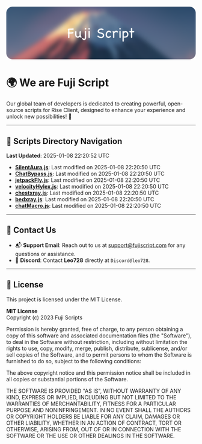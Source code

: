 ![Banner](.github/b.webp)

# 🌍 **We are Fuji Script**

Our global team of developers is dedicated to creating powerful, open-source scripts for Rise Client, designed to enhance your experience and unlock new possibilities! 🌟

---
<!-- SCRIPTS_NAVIGATION_START -->
## 📂 **Scripts Directory Navigation**

**Last Updated**: 2025-01-08 22:20:52 UTC

- **[SilentAura.js](scripts/SilentAura.js)**: Last modified on 2025-01-08 22:20:50 UTC
- **[ChatBypass.js](scripts/ChatBypass.js)**: Last modified on 2025-01-08 22:20:50 UTC
- **[jetpackFly.js](scripts/jetpackFly.js)**: Last modified on 2025-01-08 22:20:50 UTC
- **[velocityHylex.js](scripts/velocityHylex.js)**: Last modified on 2025-01-08 22:20:50 UTC
- **[chestxray.js](scripts/chestxray.js)**: Last modified on 2025-01-08 22:20:50 UTC
- **[bedxray.js](scripts/bedxray.js)**: Last modified on 2025-01-08 22:20:50 UTC
- **[chatMacro.js](scripts/chatMacro.js)**: Last modified on 2025-01-08 22:20:50 UTC

<!-- SCRIPTS_NAVIGATION_END -->

---

## 💬 **Contact Us**  
- 📬 **Support Email**: Reach out to us at [support@fujiscript.com](mailto:support@fujiscript.com) for any questions or assistance.  
- 💬 **Discord**: Contact **Leo728** directly at `Discord@leo728`.

---

## 📜 **License**

This project is licensed under the MIT License.  

**MIT License**  
Copyright (c) 2023 Fuji Scripts  

Permission is hereby granted, free of charge, to any person obtaining a copy of this software and associated documentation files (the "Software"), to deal in the Software without restriction, including without limitation the rights to use, copy, modify, merge, publish, distribute, sublicense, and/or sell copies of the Software, and to permit persons to whom the Software is furnished to do so, subject to the following conditions:  

The above copyright notice and this permission notice shall be included in all copies or substantial portions of the Software.  

THE SOFTWARE IS PROVIDED "AS IS", WITHOUT WARRANTY OF ANY KIND, EXPRESS OR IMPLIED, INCLUDING BUT NOT LIMITED TO THE WARRANTIES OF MERCHANTABILITY, FITNESS FOR A PARTICULAR PURPOSE AND NONINFRINGEMENT. IN NO EVENT SHALL THE AUTHORS OR COPYRIGHT HOLDERS BE LIABLE FOR ANY CLAIM, DAMAGES OR OTHER LIABILITY, WHETHER IN AN ACTION OF CONTRACT, TORT OR OTHERWISE, ARISING FROM, OUT OF OR IN CONNECTION WITH THE SOFTWARE OR THE USE OR OTHER DEALINGS IN THE SOFTWARE.  
